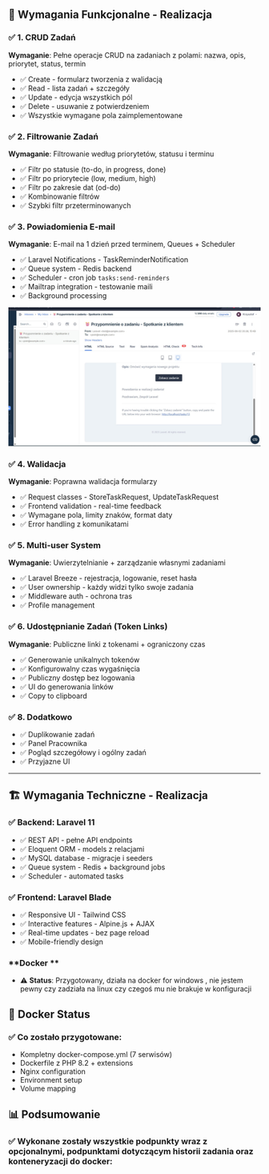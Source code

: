 ## 🎯 **Wymagania Funkcjonalne - Realizacja**

### ✅ **1. CRUD Zadań**
**Wymaganie**: Pełne operacje CRUD na zadaniach z polami: nazwa, opis, priorytet, status, termin
- ✅ Create - formularz tworzenia z walidacją
- ✅ Read - lista zadań + szczegóły
- ✅ Update - edycja wszystkich pól  
- ✅ Delete - usuwanie z potwierdzeniem
- ✅ Wszystkie wymagane pola zaimplementowane

### ✅ **2. Filtrowanie Zadań**
**Wymaganie**: Filtrowanie według priorytetów, statusu i terminu
- ✅ Filtr po statusie (to-do, in progress, done)
- ✅ Filtr po priorytecie (low, medium, high)
- ✅ Filtr po zakresie dat (od-do)
- ✅ Kombinowanie filtrów
- ✅ Szybki filtr przeterminowanych

### ✅ **3. Powiadomienia E-mail**
**Wymaganie**: E-mail na 1 dzień przed terminem, Queues + Scheduler
- ✅ Laravel Notifications - TaskReminderNotification
- ✅ Queue system - Redis backend
- ✅ Scheduler - cron job `tasks:send-reminders`
- ✅ Mailtrap integration - testowanie maili
- ✅ Background processing

![alt text](image.png)

### ✅ **4. Walidacja**
**Wymaganie**: Poprawna walidacja formularzy
- ✅ Request classes - StoreTaskRequest, UpdateTaskRequest
- ✅ Frontend validation - real-time feedback
- ✅ Wymagane pola, limity znaków, format daty
- ✅ Error handling z komunikatami

### ✅ **5. Multi-user System**
**Wymaganie**: Uwierzytelnianie + zarządzanie własnymi zadaniami
- ✅ Laravel Breeze - rejestracja, logowanie, reset hasła
- ✅ User ownership - każdy widzi tylko swoje zadania
- ✅ Middleware auth - ochrona tras
- ✅ Profile management

### ✅ **6. Udostępnianie Zadań (Token Links)**
**Wymaganie**: Publiczne linki z tokenami + ograniczony czas
- ✅ Generowanie unikalnych tokenów
- ✅ Konfigurowalny czas wygaśnięcia 
- ✅ Publiczny dostęp bez logowania
- ✅ UI do generowania linków
- ✅ Copy to clipboard

### ✅ **8. Dodatkowo**
- ✅ Duplikowanie zadań
- ✅ Panel Pracownika 
- ✅ Pogląd szczegółowy i ogólny zadań
- ✅ Przyjazne UI
---

## 🏗️ **Wymagania Techniczne - Realizacja**

### ✅ **Backend: Laravel 11**
- ✅ REST API - pełne API endpoints
- ✅ Eloquent ORM - models z relacjami
- ✅ MySQL database - migracje i seeders
- ✅ Queue system - Redis + background jobs
- ✅ Scheduler - automated tasks

### ✅ **Frontend: Laravel Blade**
- ✅ Responsive UI - Tailwind CSS
- ✅ Interactive features - Alpine.js + AJAX
- ✅ Real-time updates - bez page reload
- ✅ Mobile-friendly design

### **Docker **
- ⚠️ **Status**: Przygotowany, działa na docker for windows , nie jestem pewny czy zadziała na linux czy czegoś mu nie brakuje w konfiguracji

## 🐳 **Docker Status**

### ✅ **Co zostało przygotowane:**
- Kompletny docker-compose.yml (7 serwisów)
- Dockerfile z PHP 8.2 + extensions
- Nginx configuration
- Environment setup
- Volume mapping



## 📊 **Podsumowanie**

### ✅ **Wykonane zostały wszystkie podpunkty wraz z opcjonalnymi, podpunktami dotyczącym historii zadania oraz konteneryzacji do docker:**
